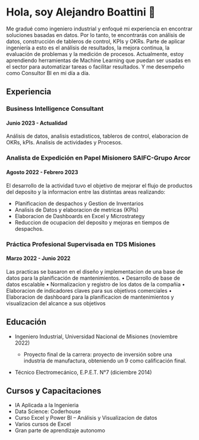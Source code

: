 # Hola, soy Alejandro Boattini 👋

Me gradué como ingeniero industrial y enfoqué mi experiencia en encontrar soluciones basadas en datos. Por lo tanto, te encontrarás
con análisis de datos, construcción de tableros de control, KPIs y OKRs. Parte de aplicar ingeniería a esto es el análisis de resultados,
la mejora continua, la evaluación de problemas y la medición de procesos.
Actualmente, estoy aprendiendo herramientas de Machine Learning que puedan ser usadas en el sector para automatizar tareas o
facilitar resultados. Y me desempeño como Consultor BI en mi día a día.


## Experiencia

### Business Intelligence Consultant
#### Junio 2023 - Actualidad

Análisis de datos, analisis estadisticos, tableros de control, elaboracion de OKRs, kPIs.
Analisis de actividades y Procesos.



### Analista de Expedición en Papel Misionero SAIFC-Grupo Arcor
#### Agosto 2022 - Febrero 2023

El desarrollo de la actividad tuvo el objetivo de mejorar el flujo de productos del deposito y la informacion entre las distintas areas realizando:
- Planificacion de despachos y Gestion de Inventarios
- Analisis de Datos y elaboracion de metricas (KPIs)
- Elaboracion de Dashboards en Excel y Microstrategy
- Reduccion de ocupacion del deposito y mejoras en tiempos de despachos.



### Práctica Profesional Supervisada en TDS Misiones
#### Marzo 2022 - Junio 2022

Las practicas se basaron en el diseño y implementacion de una base de datos para la planificación de mantenimientos.
• Desarrollo de base de datos escalable
• Normalizacion y registro de los datos de la compañia
• Elaboracion de indicadores claves para sus objetivos comerciales
• Elaboracion de dashboard para la planificacion de mantenimientos y visualizacion del alcance a sus objetivos

## Educación

- Ingeniero Industrial, Universidad Nacional de Misiones (noviembre 2022)
    - Proyecto final de la carrera: proyecto de inversión sobre una industria de manufactura, obteniendo un 9 como calificación final.

- Técnico Electromecánico, E.P.E.T. N°7 (diciembre 2014)

## Cursos y Capacitaciones

- IA Aplicada a la Ingenieria
- Data Science: Coderhouse
- Curso Excel y Power BI – Análisis y Visualizacion de datos
- Varios cursos de Excel
- Gran parte de aprendizaje autonomo





